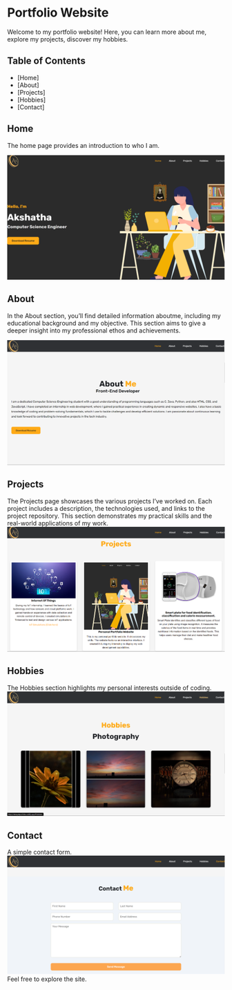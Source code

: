 # Portfolio Website

Welcome to my portfolio website! Here, you can learn more about me, explore my projects, discover my hobbies.

## Table of Contents

- [Home]
- [About]
- [Projects]
- [Hobbies]
- [Contact]

## Home

The home page provides an introduction to who I am.

![Home Page](Images/Home.png)

## About

In the About section, you’ll find detailed information aboutme, including my educational background and my objective. This section aims to give a deeper insight into my professional ethos and achievements.

![About](Images/About.png)
## Projects

The Projects page showcases the various projects I’ve worked on. Each project includes a description, the technologies used, and links to the project repository. This section demonstrates my practical skills and the real-world applications of my work.
![Projects](Images/Projects.png)

## Hobbies

The Hobbies section highlights my personal interests outside of coding.
![Hobbies](Images/Hobbies.png)

## Contact

A simple contact form.
![Contact](Images/Contact.png)
Feel free to explore the site.

